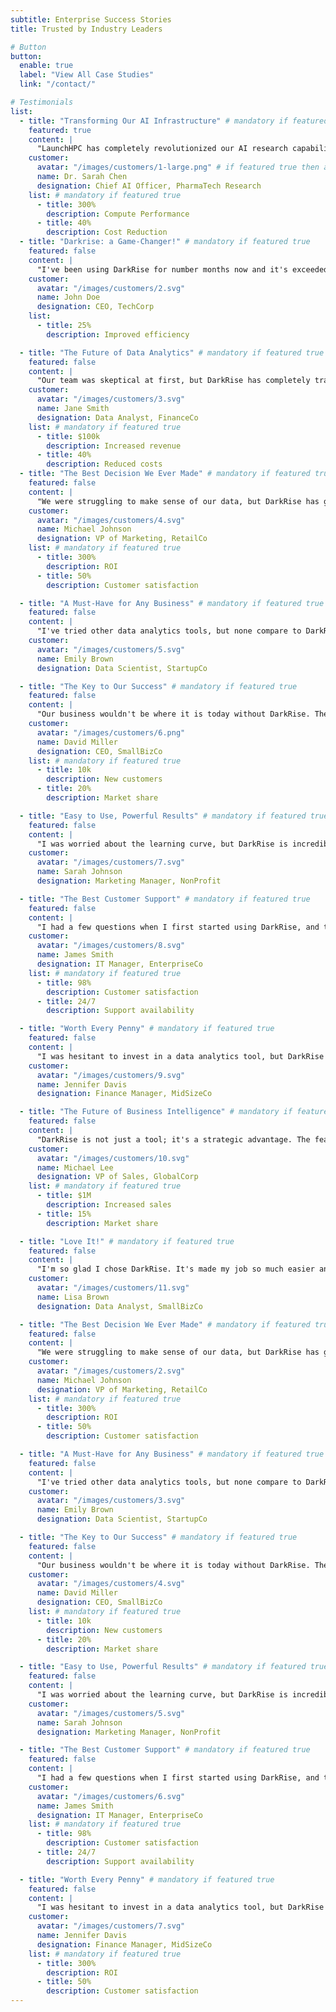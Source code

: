 ```yaml
---
subtitle: Enterprise Success Stories
title: Trusted by Industry Leaders

# Button
button:
  enable: true
  label: "View All Case Studies"
  link: "/contact/"

# Testimonials
list:
  - title: "Transforming Our AI Infrastructure" # mandatory if featured true
    featured: true
    content: |
      "LaunchHPC has completely revolutionized our AI research capabilities. We're now able to scale our computing resources on demand and achieve results 3x faster than with our previous on-premise infrastructure. The comprehensive observability tools have been invaluable for optimizing our workloads and controlling costs."
    customer:
      avatar: "/images/customers/1-large.png" # if featured true then add large image svge
      name: Dr. Sarah Chen
      designation: Chief AI Officer, PharmaTech Research
    list: # mandatory if featured true
      - title: 300%
        description: Compute Performance
      - title: 40%
        description: Cost Reduction
  - title: "Darkrise: a Game-Changer!" # mandatory if featured true
    featured: false
    content: |
      "I've been using DarkRise for number months now and it's exceeded my expectations. The feature has been particularly helpful in benefit."
    customer:
      avatar: "/images/customers/2.svg"
      name: John Doe
      designation: CEO, TechCorp
    list:
      - title: 25%
        description: Improved efficiency

  - title: "The Future of Data Analytics" # mandatory if featured true
    featured: false
    content: |
      "Our team was skeptical at first, but DarkRise has completely transformed our data analysis process. The feature has saved us countless hours."
    customer:
      avatar: "/images/customers/3.svg"
      name: Jane Smith
      designation: Data Analyst, FinanceCo
    list: # mandatory if featured true
      - title: $100k
        description: Increased revenue
      - title: 40%
        description: Reduced costs
  - title: "The Best Decision We Ever Made" # mandatory if featured true
    featured: false
    content: |
      "We were struggling to make sense of our data, but DarkRise has given us the clarity we needed. The feature has helped us identify new opportunities."
    customer:
      avatar: "/images/customers/4.svg"
      name: Michael Johnson
      designation: VP of Marketing, RetailCo
    list: # mandatory if featured true
      - title: 300%
        description: ROI
      - title: 50%
        description: Customer satisfaction

  - title: "A Must-Have for Any Business" # mandatory if featured true
    featured: false
    content: |
      "I've tried other data analytics tools, but none compare to DarkRise. The feature is simply amazing."
    customer:
      avatar: "/images/customers/5.svg"
      name: Emily Brown
      designation: Data Scientist, StartupCo

  - title: "The Key to Our Success" # mandatory if featured true
    featured: false
    content: |
      "Our business wouldn't be where it is today without DarkRise. The feature has been instrumental in our growth."
    customer:
      avatar: "/images/customers/6.png"
      name: David Miller
      designation: CEO, SmallBizCo
    list: # mandatory if featured true
      - title: 10k
        description: New customers
      - title: 20%
        description: Market share

  - title: "Easy to Use, Powerful Results" # mandatory if featured true
    featured: false
    content: |
      "I was worried about the learning curve, but DarkRise is incredibly user-friendly. I was able to start seeing results almost immediately."
    customer:
      avatar: "/images/customers/7.svg"
      name: Sarah Johnson
      designation: Marketing Manager, NonProfit

  - title: "The Best Customer Support" # mandatory if featured true
    featured: false
    content: |
      "I had a few questions when I first started using DarkRise, and the customer support team was amazing. They were knowledgeable, responsive, and helpful."
    customer:
      avatar: "/images/customers/8.svg"
      name: James Smith
      designation: IT Manager, EnterpriseCo
    list: # mandatory if featured true
      - title: 98%
        description: Customer satisfaction
      - title: 24/7
        description: Support availability

  - title: "Worth Every Penny" # mandatory if featured true
    featured: false
    content: |
      "I was hesitant to invest in a data analytics tool, but DarkRise has paid for itself many times over. The feature alone is worth the price."
    customer:
      avatar: "/images/customers/9.svg"
      name: Jennifer Davis
      designation: Finance Manager, MidSizeCo

  - title: "The Future of Business Intelligence" # mandatory if featured true
    featured: false
    content: |
      "DarkRise is not just a tool; it's a strategic advantage. The feature gives us a competitive edge."
    customer:
      avatar: "/images/customers/10.svg"
      name: Michael Lee
      designation: VP of Sales, GlobalCorp
    list: # mandatory if featured true
      - title: $1M
        description: Increased sales
      - title: 15%
        description: Market share

  - title: "Love It!" # mandatory if featured true
    featured: false
    content: |
      "I'm so glad I chose DarkRise. It's made my job so much easier and more enjoyable."
    customer:
      avatar: "/images/customers/11.svg"
      name: Lisa Brown
      designation: Data Analyst, SmallBizCo

  - title: "The Best Decision We Ever Made" # mandatory if featured true
    featured: false
    content: |
      "We were struggling to make sense of our data, but DarkRise has given us the clarity we needed. The feature has helped us identify new opportunities."
    customer:
      avatar: "/images/customers/2.svg"
      name: Michael Johnson
      designation: VP of Marketing, RetailCo
    list: # mandatory if featured true
      - title: 300%
        description: ROI
      - title: 50%
        description: Customer satisfaction

  - title: "A Must-Have for Any Business" # mandatory if featured true
    featured: false
    content: |
      "I've tried other data analytics tools, but none compare to DarkRise. The feature is simply amazing."
    customer:
      avatar: "/images/customers/3.svg"
      name: Emily Brown
      designation: Data Scientist, StartupCo

  - title: "The Key to Our Success" # mandatory if featured true
    featured: false
    content: |
      "Our business wouldn't be where it is today without DarkRise. The feature has been instrumental in our growth."
    customer:
      avatar: "/images/customers/4.svg"
      name: David Miller
      designation: CEO, SmallBizCo
    list: # mandatory if featured true
      - title: 10k
        description: New customers
      - title: 20%
        description: Market share

  - title: "Easy to Use, Powerful Results" # mandatory if featured true
    featured: false
    content: |
      "I was worried about the learning curve, but DarkRise is incredibly user-friendly. I was able to start seeing results almost immediately."
    customer:
      avatar: "/images/customers/5.svg"
      name: Sarah Johnson
      designation: Marketing Manager, NonProfit

  - title: "The Best Customer Support" # mandatory if featured true
    featured: false
    content: |
      "I had a few questions when I first started using DarkRise, and the customer support team was amazing. They were knowledgeable, responsive, and helpful."
    customer:
      avatar: "/images/customers/6.svg"
      name: James Smith
      designation: IT Manager, EnterpriseCo
    list: # mandatory if featured true
      - title: 98%
        description: Customer satisfaction
      - title: 24/7
        description: Support availability

  - title: "Worth Every Penny" # mandatory if featured true
    featured: false
    content: |
      "I was hesitant to invest in a data analytics tool, but DarkRise has paid for itself many times over. The feature alone is worth the price."
    customer:
      avatar: "/images/customers/7.svg"
      name: Jennifer Davis
      designation: Finance Manager, MidSizeCo
    list: # mandatory if featured true
      - title: 300%
        description: ROI
      - title: 50%
        description: Customer satisfaction
---
```


